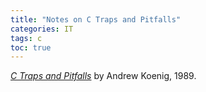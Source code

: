 ```yaml
---
title: "Notes on C Traps and Pitfalls"
categories: IT
tags: c
toc: true
---
```


*[C Traps and Pitfalls](https://www.amazon.com/C-Traps-Pitfalls-Andrew-Koenig/dp/0201179288)* by Andrew Koenig, 1989.
